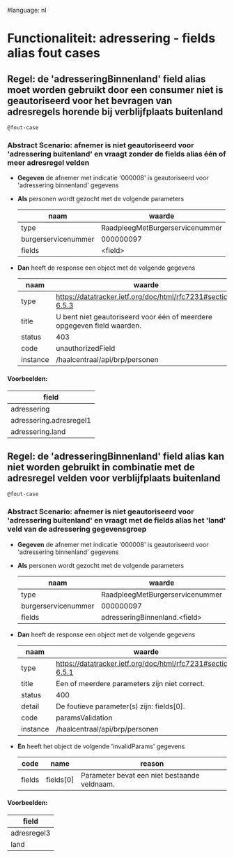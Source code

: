 #language: nl  


# Functionaliteit: adressering - fields alias fout cases


## Regel: de 'adresseringBinnenland' field alias moet worden gebruikt door een consumer niet is geautoriseerd voor het bevragen van adresregels horende bij verblijfplaats buitenland


`@fout-case`
### Abstract Scenario: afnemer is niet geautoriseerd voor 'adressering buitenland' en vraagt zonder de fields alias één of meer adresregel velden

* __Gegeven__ de afnemer met indicatie '000008' is geautoriseerd voor 'adressering binnenland' gegevens
* __Als__ personen wordt gezocht met de volgende parameters

  | naam                | waarde                          |
  |---------------------|---------------------------------|
  | type                | RaadpleegMetBurgerservicenummer |
  | burgerservicenummer | 000000097                       |
  | fields              | \<field\>                         |
* __Dan__ heeft de response een object met de volgende gegevens

  | naam     | waarde                                                                  |
  |----------|-------------------------------------------------------------------------|
  | type     | https://datatracker.ietf.org/doc/html/rfc7231#section-6.5.3             |
  | title    | U bent niet geautoriseerd voor één of meerdere opgegeven field waarden. |
  | status   | 403                                                                     |
  | code     | unauthorizedField                                                       |
  | instance | /haalcentraal/api/brp/personen                                          |

#### Voorbeelden:


  | field                   |
  |-------------------------|
  | adressering             |
  | adressering.adresregel1 |
  | adressering.land        |

## Regel: de 'adresseringBinnenland' field alias kan niet worden gebruikt in combinatie met de adresregel velden voor verblijfplaats buitenland


`@fout-case`
### Abstract Scenario: afnemer is niet geautoriseerd voor 'adressering buitenland' en vraagt met de fields alias het 'land' veld van de adressering gegevensgroep

* __Gegeven__ de afnemer met indicatie '000008' is geautoriseerd voor 'adressering binnenland' gegevens
* __Als__ personen wordt gezocht met de volgende parameters

  | naam                | waarde                          |
  |---------------------|---------------------------------|
  | type                | RaadpleegMetBurgerservicenummer |
  | burgerservicenummer | 000000097                       |
  | fields              | adresseringBinnenland.\<field\>   |
* __Dan__ heeft de response een object met de volgende gegevens

  | naam     | waarde                                                      |
  |----------|-------------------------------------------------------------|
  | type     | https://datatracker.ietf.org/doc/html/rfc7231#section-6.5.1 |
  | title    | Een of meerdere parameters zijn niet correct.               |
  | status   | 400                                                         |
  | detail   | De foutieve parameter(s) zijn: fields[0].                   |
  | code     | paramsValidation                                            |
  | instance | /haalcentraal/api/brp/personen                              |
* __En__ heeft het object de volgende 'invalidParams' gegevens

  | code   | name      | reason                                       |
  |--------|-----------|----------------------------------------------|
  | fields | fields[0] | Parameter bevat een niet bestaande veldnaam. |

#### Voorbeelden:


  | field       |
  |-------------|
  | adresregel3 |
  | land        |
